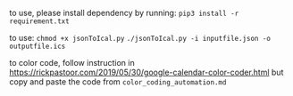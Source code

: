 to use, please install dependency by running:
``` pip3 install -r requirement.txt ```

to use:
``` chmod +x jsonToIcal.py ```
``` ./jsonToIcal.py -i inputfile.json -o outputfile.ics ```

to color code, follow instruction in https://rickpastoor.com/2019/05/30/google-calendar-color-coder.html
but copy and paste the code from ``` color_coding_automation.md ```
